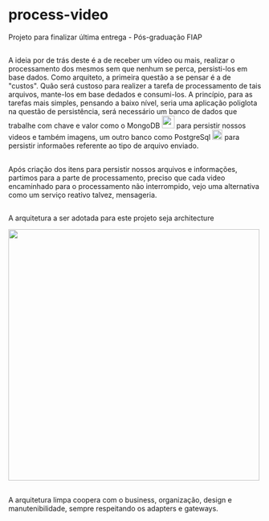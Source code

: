 # process-video
Projeto para finalizar última entrega - Pós-graduação FIAP

##
A ideia por de trás deste é a de receber um vídeo ou mais, realizar o processamento dos mesmos sem que nenhum se perca, persisti-los em base dados.
Como arquiteto, a primeira questão a se pensar é a de "custos". Quão será custoso para realizer a tarefa de processamento de tais arquivos, mante-los em base dedados e consumi-los.
A princípio, para as tarefas mais simples, pensando a baixo nível, seria uma aplicação poliglota na questão de persistência, será necessário um banco de dados que trabalhe com chave e valor como o MongoDB <img src="https://github.com/user-attachments/assets/9cd41ad2-cccd-4863-b5e2-cfed465dcc55" width="25"> para persistir nossos videos e também imagens, um outro banco como PostgreSql
<img src="https://github.com/user-attachments/assets/744c5564-978f-4e56-9c80-17709a30724c" width="20"> para persistir informaões referente ao tipo de arquivo enviado.

##
Após criação dos itens para persistir nossos arquivos e informações, partimos para a parte de processamento, preciso que cada video encaminhado para o processamento não interrompido, vejo uma alternativa como um serviço reativo talvez, mensageria.

##
A arquitetura a ser adotada para este projeto seja architecture 

<img src="https://github.com/user-attachments/assets/48d89f4b-e2d8-4bf0-9fd9-c153b53639a0" width="500">

##
A arquitetura limpa coopera com o business, organização, design e manutenibilidade, sempre respeitando os adapters e gateways.





